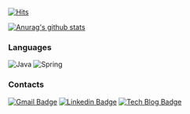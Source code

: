 [![Hits](https://hits.seeyoufarm.com/api/count/incr/badge.svg?url=https%3A%2F%2Fgithub.com%2Fumanking%2F&count_bg=%2379C83D&title_bg=%23555555&icon=&icon_color=%23E7E7E7&title=hits&edge_flat=false)](https://hits.seeyoufarm.com)

[![Anurag's github stats](https://github-readme-stats.vercel.app/api?username=umanking)](https://github.com/anuraghazra/github-readme-stats)

### Languages
![Java](https://img.shields.io/badge/Java-%E2%98%85%E2%98%85%E2%98%85%E2%98%86%E2%98%86-0696D7?style=plastic&logo=Java&logoColor=white) ![Spring](https://img.shields.io/badge/Spring-%E2%98%85%E2%98%85%E2%98%85%E2%98%86%E2%98%86-3DDC84?style=plastic&logo=spring&logoColor=green)

### Contacts
[![Gmail Badge](https://img.shields.io/badge/Gmail-d14836?style=flat-square&logo=Gmail&logoColor=white&link=mailto:umanking@gmail.com)](mailto:umanking@gmail.com) [![Linkedin Badge](https://img.shields.io/badge/-LinkedIn-blue?style=flat-square&logo=Linkedin&logoColor=white&link=https://www.linkedin.com/in/umanking)](https://www.linkedin.com/in/umanking) [![Tech Blog Badge](http://img.shields.io/badge/-Tech%20blog-black?style=flat-square&logo=github&link=https://umanking.github.io/)](https://umanking.github.io/)
